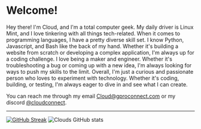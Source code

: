 # Welcome!
Hey there! I'm Cloud, and I'm a total computer geek. My daily driver is Linux Mint, and I love tinkering with all things tech-related.
When it comes to programming languages, I have a pretty diverse skill set. I know Python, Javascript, and Bash like the back of my hand. Whether it's building a website from scratch or developing a complex application, I'm always up for a coding challenge.
I love being a maker and engineer. Whether it's troubleshooting a bug or coming up with a new idea, I'm always looking for ways to push my skills to the limit.
Overall, I'm just a curious and passionate person who loves to experiment with technology. Whether it's coding, building, or testing, I'm always eager to dive in and see what I can create.

You can reach me through my email Cloud@gproconnect.com or my discord [@cloudconnect](https://discordapp.com/users/714907687527252018).

<hr></hr>

[![GitHub Streak](https://streak-stats.demolab.com?user=Cloud-121&theme=highcontrast&hide_border=true&date_format=j%2Fn%5B%2FY%5D)](https://git.io/streak-stats)
![Clouds GitHub stats](https://github-readme-stats.vercel.app/api?username=Cloud-121&show_icons=true&theme=github_dark)




